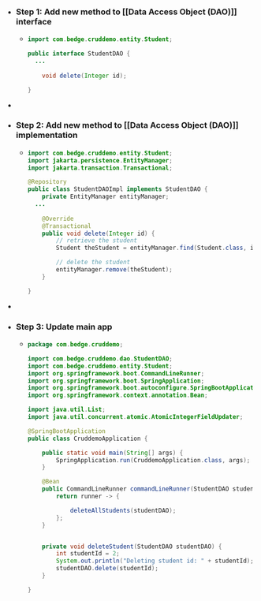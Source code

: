 - ### Step 1: Add new method to [[Data Access Object (DAO)]] interface
	- ```java
	  import com.bedge.cruddemo.entity.Student;
	  
	  public interface StudentDAO {
	  	...
	        
	      void delete(Integer id);
	  
	  }
	  
	  ```
-
- ### Step 2: Add new method to [[Data Access Object (DAO)]] implementation
	- ```java
	  import com.bedge.cruddemo.entity.Student;
	  import jakarta.persistence.EntityManager;
	  import jakarta.transaction.Transactional;
	  
	  @Repository 
	  public class StudentDAOImpl implements StudentDAO {
	      private EntityManager entityManager;
	  	...
	        
	      @Override
	      @Transactional
	      public void delete(Integer id) {
	          // retrieve the student
	          Student theStudent = entityManager.find(Student.class, id);
	  
	          // delete the student
	          entityManager.remove(theStudent);
	      }
	  
	  }
	  
	  ```
-
- ### Step 3: Update main app
	- ```java
	  package com.bedge.cruddemo;
	  
	  import com.bedge.cruddemo.dao.StudentDAO;
	  import com.bedge.cruddemo.entity.Student;
	  import org.springframework.boot.CommandLineRunner;
	  import org.springframework.boot.SpringApplication;
	  import org.springframework.boot.autoconfigure.SpringBootApplication;
	  import org.springframework.context.annotation.Bean;
	  
	  import java.util.List;
	  import java.util.concurrent.atomic.AtomicIntegerFieldUpdater;
	  
	  @SpringBootApplication
	  public class CruddemoApplication {
	  
	      public static void main(String[] args) {
	          SpringApplication.run(CruddemoApplication.class, args);
	      }
	  
	      @Bean
	      public CommandLineRunner commandLineRunner(StudentDAO studentDAO) {
	          return runner -> {
	  
	              deleteAllStudents(studentDAO);
	          };
	      }
	  
	  
	      private void deleteStudent(StudentDAO studentDAO) {
	          int studentId = 2;
	          System.out.println("Deleting student id: " + studentId);
	          studentDAO.delete(studentId);
	      }
	  
	  }
	  
	  ```